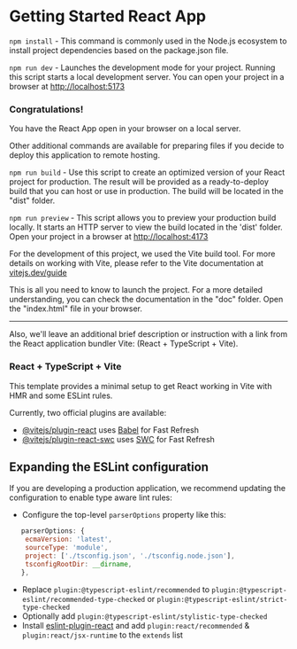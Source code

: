 # Getting Started React App

`npm install` - This command is commonly used in the Node.js ecosystem to install project dependencies based on the package.json file.

`npm run dev` - Launches the development mode for your project. Running this script starts a local development server. You can open your project in a browser at [http://localhost:5173](http://localhost:5173)

### Congratulations!

You have the React App open in your browser on a local
server.

Other additional commands are available for preparing files if you
decide to deploy this application to remote hosting.

`npm run build` - Use this script to create an optimized version of your React project for production. The result will be provided as a ready-to-deploy build that you can host or use in production. The build will be located in the "dist" folder.

`npm run preview` - This script allows you to preview your production build locally. It starts an HTTP server to view the build located in the 'dist' folder. Open your project in a browser at [http://localhost:4173](http://localhost:4173)

For the development of this project, we used the Vite build tool. For
more details on working with Vite, please refer to the Vite documentation at [vitejs.dev/guide](http://vitejs.dev/guide)

This is all you need to know to launch the project. For a more detailed understanding, you can check the documentation in the "doc" folder. Open the "index.html" file in your browser.

<hr/>

Also, we'll leave an additional brief description or instruction with a link from the React application bundler Vite: (React + TypeScript + Vite).

### React + TypeScript + Vite

This template provides a minimal setup to get React working in Vite with HMR and some ESLint rules.

Currently, two official plugins are available:

- [@vitejs/plugin-react](https://github.com/vitejs/vite-plugin-react/blob/main/packages/plugin-react/README.md) uses [Babel](https://babeljs.io/) for Fast Refresh
- [@vitejs/plugin-react-swc](https://github.com/vitejs/vite-plugin-react-swc) uses [SWC](https://swc.rs/) for Fast Refresh

## Expanding the ESLint configuration

If you are developing a production application, we recommend updating the configuration to enable type aware lint rules:

- Configure the top-level `parserOptions` property like this:

```js
   parserOptions: {
    ecmaVersion: 'latest',
    sourceType: 'module',
    project: ['./tsconfig.json', './tsconfig.node.json'],
    tsconfigRootDir: __dirname,
   },
```

- Replace `plugin:@typescript-eslint/recommended` to `plugin:@typescript-eslint/recommended-type-checked` or `plugin:@typescript-eslint/strict-type-checked`
- Optionally add `plugin:@typescript-eslint/stylistic-type-checked`
- Install [eslint-plugin-react](https://github.com/jsx-eslint/eslint-plugin-react) and add `plugin:react/recommended` & `plugin:react/jsx-runtime` to the `extends` list
